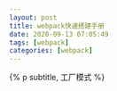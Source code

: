 ```yaml
---
layout: post
title: webpack快速搭建手册
date: 2020-09-13 07:05:49
tags: [webpack]
categories: [webpack]
---
```


{% p subtitle, 工厂模式 %}
